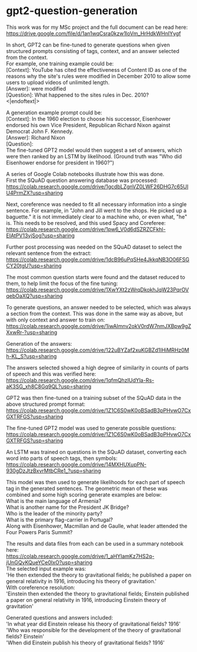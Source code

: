 # gpt2-question-generation

This work was for my MSc project and the full document can be read here:  
https://drive.google.com/file/d/1an1wqCsra0kzw1loVm_HrHdkWHnIYygf

In short, GPT2 can be fine-tuned to generate questions when given structured prompts consisting of tags, context, and an answer selected from the context.  
For example, one training example could be:  
  [Context]: YouTube has cited the effectiveness of Content ID as one of the reasons why the site's rules were modified in December 2010 to allow some users to upload videos of unlimited length.  
  [Answer]: were modified  
  [Question]: What happened to the sites rules in Dec. 2010?  
  <|endoftext|>  

A generation example prompt could be:  
  [Context]: In the 1960 election to choose his successor, Eisenhower endorsed his own Vice President, Republican Richard Nixon against Democrat John F. Kennedy.  
  [Answer]: Richard Nixon  
  [Question]:   
The fine-tuned GPT2 model would then suggest a set of answers, which were then ranked by an LSTM by likelihood. (Ground truth was "Who did Eisenhower endorse for president in 1960?")  

A series of Google Colab notebooks illustrate how this was done.   
First the SQuAD question answering database was processed:  
https://colab.research.google.com/drive/1gcdbLZgnVZ0LWF26DHG7c65UIU4PrmZX?usp=sharing  

Next, coreference was needed to fit all necessary information into a single sentence. For example, in "John and Jill went to the shops. He picked up a baguette." it is not immediately clear to a machine who, or even what, "he" is. This needs to be resolved, and this used Spacy and Coreferee:  
https://colab.research.google.com/drive/1pw6_V0d6dSZRZCFkhl-EIAtPV13vjSog?usp=sharing  

Further post processing was needed on the SQuAD dataset to select the relevant sentence from the extract:  
https://colab.research.google.com/drive/1dcB96uPqSHe4JkkqNB3O06FSGCY20tgU?usp=sharing  

The most common question starts were found and the dataset reduced to them, to help limit the focus of the fine tuning:  
https://colab.research.google.com/drive/1XwYXt2zWrqDkokhJqW23PqrOVqebOaXQ?usp=sharing  

To generate questions, an answer needed to be selected, which was always a section from the context. This was done in the same way as above, but with only context and answer to train on:  
https://colab.research.google.com/drive/1iwAImnv2okV0rdW7nmJXBpw9gZXxwRr-?usp=sharing  

Generation of the answers:  
https://colab.research.google.com/drive/122uBYZaf2xuKGBZd1IHiMRHz0Mh-KL_S?usp=sharing  

The answers selected showed a high degree of similarity in counts of parts of speech and this was verified here:  
https://colab.research.google.com/drive/1qfmQhzIUdYla-Rs-aK3SG_xh8C8Gq9QL?usp=sharing  

GPT2 was then fine-tuned on a training subset of the SQuAD data in the above structured prompt format:  
https://colab.research.google.com/drive/1Z1C6S0wK0oBSadB3pPHvwO7CxGXTRFGS?usp=sharing  

The fine-tuned GPT2 model was used to generate possible questions:  
https://colab.research.google.com/drive/1Z1C6S0wK0oBSadB3pPHvwO7CxGXTRFGS?usp=sharing  

An LSTM was trained on questions in the SQuAD dataset, converting each word into parts of speech tags, then symbols:  
https://colab.research.google.com/drive/14MXHUXupPN-930gDzJtzBxvrMtbCRe1_?usp=sharing  

This model was then used to generate likelihoods for each part of speech tag in the generated sentences. The geometric mean of these was combined and some high scoring generate examples are below:  
What is the main language of Armenia?  
What is another name for the President JK Bridge?  
Who is the leader of the minority party?  
What is the primary flag-carrier in Portugal?  
Along with Eisenhower, Macmillan and de Gaulle, what leader attended the Four Powers Paris Summit?  

The results and data files from each can be used in a summary notebook here:  
https://colab.research.google.com/drive/1_aHYIamKz7HS2q-jUnGQvKQueYCe0IxO?usp=sharing  
The selected input example was:  
  'He then extended the theory to gravitational fields; he published a paper on general relativity in 1916, introducing his theory of gravitation.'  
With coreference resolution:  
  'Einstein then extended the theory to gravitational fields; Einstein published a paper on general relativity in 1916, introducing Einstein theory of gravitation'  
  
Generated questions and answers included:  
    'In what year did Einstein release his theory of gravitational fields? 1916'  
  'Who was responsible for the development of the theory of gravitational fields? Einstein'  
  'When did Einstein publish his theory of gravitational fields? 1916'  

